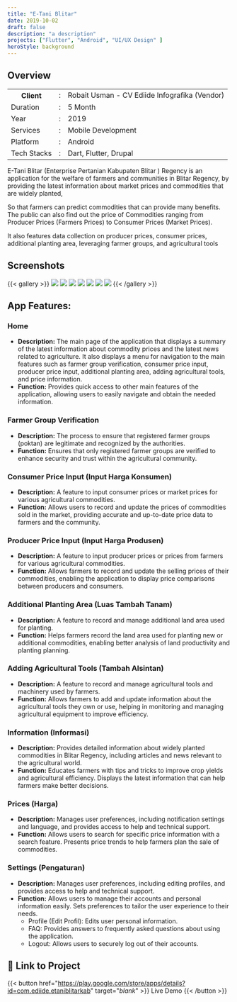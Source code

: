 ```yaml
---
title: "E-Tani Blitar"
date: 2019-10-02
draft: false
description: "a description"
projects: ["Flutter", "Android", "UI/UX Design" ]
heroStyle: background
---
```


## Overview

<table class="table-auto text-left text-base min-w-full">
    <tbody>
      <tr class="border-b py-2">
        <th scope="row" class="font-bold">Client</th>
        <td class="font-bold">:</td>
        <td class="py-2">Robait Usman - CV Ediide Infografika (Vendor)</td>
      </tr>
      <tr class="border-b py-2">
        <td class="font-bold">Duration</td>
        <td class="font-bold">:</td>
        <td class="py-2">5 Month</td>
      </tr>
      <tr class="border-b py-2">
        <td class="font-bold">Year</td>
        <td class="font-bold">:</td>
        <td class="py-2">2019</td>
      </tr>
      <tr class="border-b py-2">
        <td class="font-bold">Services</td>
        <td class="font-bold">:</td>
        <td class="py-2">
          Mobile Development
          </td>
      </tr>
      <tr class="border-b py-2">
        <td class="font-bold">Platform</td>
        <td class="font-bold">:</td>
        <td class="py-2">
          Android
          </td>
      </tr>        
      <tr class="border-b py-2">
        <td class="font-bold">Tech Stacks</td>
        <td class="font-bold">:</td>
        <td class="py-2">
          Dart, Flutter, Drupal
          </td>
      </tr>        
    </tbody>
  </table>

E-Tani Blitar (Enterprise Pertanian Kabupaten Blitar ) Regency is an application for the welfare of farmers and communities in Blitar Regency, by providing the latest information about market prices and commodities that are widely planted,

So that farmers can predict commodities that can provide many benefits. The public can also find out the price of Commodities ranging from Producer Prices (Farmers Prices) to Consumer Prices (Market Prices).

It also features data collection on producer prices, consumer prices, additional planting area, leveraging farmer groups, and agricultural tools



## Screenshots
{{< gallery >}}
  <img src="img/e-tani-1.png" class="grid-w45" />
  <img src="img/e-tani-2.png" class="grid-w45" />
  <img src="img/e-tani-3.png" class="grid-w45" />
  <img src="img/e-tani-4.png" class="grid-w45" />
  <img src="img/e-tani-5.png" class="grid-w45" />
  <img src="img/e-tani-6.png" class="grid-w45" />
  <img src="img/e-tani-7.png" class="grid-w45" />
{{< /gallery >}}

## App Features:
### Home
- **Description:** The main page of the application that displays a summary of the latest information about commodity prices and the latest news related to agriculture. It also displays a menu for navigation to the main features such as farmer group verification, consumer price input, producer price input, additional planting area, adding agricultural tools, and price information.
- **Function:** Provides quick access to other main features of the application, allowing users to easily navigate and obtain the needed information.

### Farmer Group Verification
- **Description:**  The process to ensure that registered farmer groups (poktan) are legitimate and recognized by the authorities.
- **Function:** Ensures that only registered farmer groups are verified to enhance security and trust within the agricultural community.
  
### Consumer Price Input (Input Harga Konsumen)
- **Description:** A feature to input consumer prices or market prices for various agricultural commodities.
- **Function:** Allows users to record and update the prices of commodities sold in the market, providing accurate and up-to-date price data to farmers and the community.

### Producer Price Input (Input Harga Produsen)
- **Description:** A feature to input producer prices or prices from farmers for various agricultural commodities.
- **Function:** Allows farmers to record and update the selling prices of their commodities, enabling the application to display price comparisons between producers and consumers.
  
### Additional Planting Area (Luas Tambah Tanam)
- **Description:** A feature to record and manage additional land area used for planting.
- **Function:**  Helps farmers record the land area used for planting new or additional commodities, enabling better analysis of land productivity and planting planning.

### Adding Agricultural Tools (Tambah Alsintan)
- **Description:** A feature to record and manage agricultural tools and machinery used by farmers.
- **Function:** Allows farmers to add and update information about the agricultural tools they own or use, helping in monitoring and managing agricultural equipment to improve efficiency.
  
### Information (Informasi)
- **Description:**  Provides detailed information about widely planted commodities in Blitar Regency, including articles and news relevant to the agricultural world.
- **Function:** Educates farmers with tips and tricks to improve crop yields and agricultural efficiency. Displays the latest information that can help farmers make better decisions.
  
### Prices (Harga)
- **Description:** Manages user preferences, including notification settings and language, and provides access to help and technical support.
- **Function:** Allows users to search for specific price information with a search feature. Presents price trends to help farmers plan the sale of commodities.
  
### Settings (Pengaturan)
- **Description:** Manages user preferences, including editing profiles, and provides access to help and technical support.
- **Function:** Allows users to manage their accounts and personal information easily. Sets preferences to tailor the user experience to their needs.
  - Profile (Edit Profil): Edits user personal information.
  - FAQ: Provides answers to frequently asked questions about using the application.
  - Logout: Allows users to securely log out of their accounts.
  
## 🔗 Link to Project
{{< button href="https://play.google.com/store/apps/details?id=com.ediide.etaniblitarkab" target="_blank_" >}}
Live Demo
{{< /button >}}
